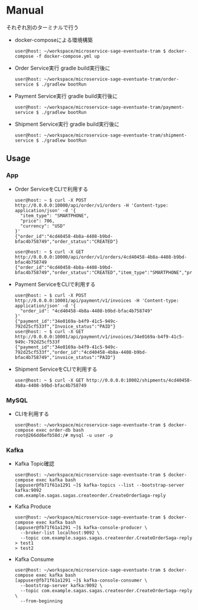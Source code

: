 # Manual
それぞれ別のターミナルで行う
- docker-composeによる環境構築
    ```ShellSession
    user@host: ~/workspace/microservice-sage-eventuate-tram $ docker-compose -f docker-compose.yml up
    ```
- Order Service実行
    gradle build実行後に
    ```ShellSession
    user@host: ~/workspace/microservice-sage-eventuate-tram/order-service $ ./gradlew bootRun
    ```
- Payment Service実行
  gradle build実行後に
    ```ShellSession
    user@host: ~/workspace/microservice-sage-eventuate-tram/payment-service $ ./gradlew bootRun
    ```
- Shipment Service実行
  gradle build実行後に
    ```ShellSession
    user@host: ~/workspace/microservice-sage-eventuate-tram/shipment-service $ ./gradlew bootRun
    ```

## Usage
### App
- Order ServiceをCLIで利用する
    ```ShellSession
    user@host: ~ $ curl -X POST http://0.0.0.0:10000/api/order/v1/orders -H 'Content-type: application/json' -d '{
      "item_type": "SMARTPHONE",
      "price": 706,
      "currency": "USD"
    }'
    {"order_id":"4cd40458-4b8a-4408-b9bd-bfac4b758749","order_status":"CREATED"}

    user@host: ~ $ curl -X GET http://0.0.0.0:10000/api/order/v1/orders/4cd40458-4b8a-4408-b9bd-bfac4b758749
    {"order_id":"4cd40458-4b8a-4408-b9bd-bfac4b758749","order_status":"CREATED","item_type":"SMARTPHONE","price":706,"currency":"USD"}
    ```
- Payment ServiceをCLIで利用する
    ```ShellSession
    user@host: ~ $ curl -X POST http://0.0.0.0:10001/api/payment/v1/invoices -H 'Content-type: application/json' -d '{
      "order_id": "4cd40458-4b8a-4408-b9bd-bfac4b758749"
    }'
    {"payment_id":"34e0169a-b4f9-41c5-949c-792d25cf533f","Invoice_status":"PAID"}
    user@host: ~ $ curl -X GET http://0.0.0.0:10001/api/payment/v1/invoices/34e0169a-b4f9-41c5-949c-792d25cf533f
    {"payment_id":"34e0169a-b4f9-41c5-949c-792d25cf533f","order_id":"4cd40458-4b8a-4408-b9bd-bfac4b758749","invoice_status":"PAID"}
    ```
- Shipment ServiceをCLIで利用する
    ```ShellSession
    user@host: ~ $ curl -X GET http://0.0.0.0:10002/shipments/4cd40458-4b8a-4408-b9bd-bfac4b758749
    ```

### MySQL
- CLIを利用する
    ```ShellSession
    user@host: ~/workspace/microservice-sage-eventuate-tram $ docker-compose exec order-db bash
    root@266dd6efb58d:/# mysql -u user -p
    ```

### Kafka
- Kafka Topic確認
    ```ShellSession
    user@host: ~/workspace/microservice-sage-eventuate-tram $ docker-compose exec kafka bash
    [appuser@fb71f61a1291 ~]$ kafka-topics --list --bootstrap-server kafka:9092
    com.example.sagas.sagas.createorder.CreateOrderSaga-reply
    ```
- Kafka Produce
    ```ShellSession
    user@host: ~/workspace/microservice-sage-eventuate-tram $ docker-compose exec kafka bash
    [appuser@fb71f61a1291 ~]$ kafka-console-producer \
      --broker-list localhost:9092 \
      --topic com.example.sagas.sagas.createorder.CreateOrderSaga-reply
    > test1
    > test2
    ```
- Kafka Consume
    ```ShellSession
    user@host: ~/workspace/microservice-sage-eventuate-tram $ docker-compose exec kafka bash
    [appuser@fb71f61a1291 ~]$ kafka-console-consumer \
      --bootstrap-server kafka:9092 \
      --topic com.example.sagas.sagas.createorder.CreateOrderSaga-reply \
      --from-beginning
    ```
